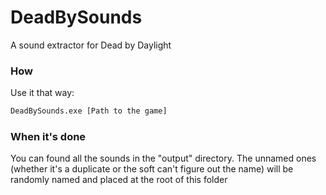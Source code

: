# DeadBySounds
A sound extractor for Dead by Daylight

### How
Use it that way:
```sh
DeadBySounds.exe [Path to the game]
```

### When it's done
You can found all the sounds in the "output" directory.
The unnamed ones (whether it's a duplicate or the soft can't figure out the name) will be randomly named and placed at the root of this folder
